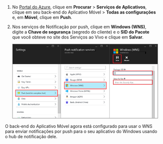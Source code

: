 
1. No [Portal do Azure](https://azure.portal.com/), clique em **Procurar** > **Serviços de Aplicativos**, clique em seu back-end do Aplicativo Móvel > **Todas as configurações** e, em **Móvel**, clique em **Push**.
2. Nos serviços de Notificação por push, clique em **Windows (WNS)**, digite a **Chave de segurança** (segredo do cliente) e o **SID do Pacote** que você obteve no site dos Serviços ao Vivo e clique em **Salvar**.
   
    ![Defina a chave de API do GCM no portal](./media/app-service-mobile-configure-wns/mobile-push-wns-credentials.png)

O back-end do Aplicativo Móvel agora está configurado para usar o WNS para enviar notificações por push para o seu aplicativo do Windows usando o hub de notificação dele.

<!---HONumber=AcomDC_1203_2015-->